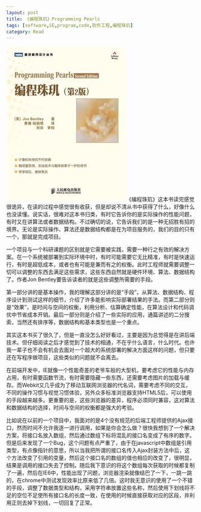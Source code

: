 ```yaml
---
layout: post
title: 《编程珠玑》Programming Pearls
tags: [software,SE,program,code,软件工程,编程珠玑]
category: Read
---
```


![Programming Pearls](/img/post/programmingpearls.jpg)&#12298;编程珠玑&#12299;这本书读完感觉很诡异，在读的过程中感觉很有收获，但是却说不清从书中获得了什么，好像什么也没读懂。说实话，很难对这本书归类，有时它告诉你的是实际操作的性能问题，有时又在讲算法或者数据结构。不过确切的说，它告诉我们的是一种无招胜有招的境界。无论是实际操作、算法还是数据结构都是在为项目服务的，我们的目的只有一个，那就是完成项目。

一个项目与一个科研课题的区别就是它需要被实践，需要一种行之有效的解决方案。在一个系统被部署到实际环境中时，有时可能需要它无比精准，有时是快速运行，有时是超低成本，或者也有可能是兼而有之的权衡。此时工程师就需要调整一切可以调整的东西去满足这些需求，这些东西自然就是硬件环境、算法、数据结构了。作者Jon Bentley要告诉读者的就是这些调整所需要的手段。
<!-- more -->
第一部分讲的是基本操作，我的理解这部分讲的是“手段”，从算法、数据结构、程序设计到测试这样的细节，介绍了许多能影响实际部署结果的手法。而第二部分则是“效果”，是时间与空间的权衡，利用分析、估算确定性能，在算法设计和代码调优中节省成本开销。最后一部分则是介绍了一些实际的应用，通篇讲述的二分搜索，当然还有排序等，数据结构和基本类型也是一个重点。

其实这本书买了很久了，但是一直没怎么好好看过，主要是因为总觉得是在讲后端技术。但仔细阅读之后才感觉到了技术的相通，不在乎什么语言，什么时代。也许我一辈子也不会有机会去面对一个超大的系统部署的解决方面这样的问题，但只要还在写程序做项目，这些类似的问题就不会离去。

在前端开发中，IE就像一个性能奇差的老爷车般的大型机，要考虑它的性能与内存占用，有时需要函数节流，有时需要隐藏一些东西，还需要考虑图片的加载与缓存。而Webkit又几乎成为了移动互联网浏览器的代名词，需要考虑不同的交互，不同的操作习惯与视觉习惯体验，另外众多标准浏览器支持HTML5后，可以使用的手段越来越多。更重要的是，这些浏览器的差异，程序必须同时兼容，这对算法和数据结构的选择，时间与空间的权衡都是强大的考验。

比如说在以前的一个项目中，我面对的是4个没有规范的后端工程师提供的Ajax接口，然而时间不允许我逐一进行调用，如果是你会怎么做？很快我想到了一个解决方案，将接口名放入数组，然后通过数组下标将混乱的接口名变成了有序的数字。但是后来发现了一个Bug，这个问题有点严重了，由于在javascript中数组是引用类型，有点像指针的意思，所以当我把所谓的接口名传入Ajax封装方法中后，这个方法改变了引用的变量，然后这个接口名的数组的值也相应的改变了，很明显，结果是调用的接口失去了控制。随后我下意识的将这个数组每次获取的时候都复制了一遍，然后在IE6中，性能出现了问题，浏览器渲染就像结巴了一下，一跳一跳的，在chrome中测试发现效率比原来低了几倍。这时我无意识的使用了一个不错的手段，调整了数据类型和结构，采用字符串放置这些名称，然后使用下划线将不足的空位不足使所有接口名的长度一致，在使用的时候直接获取对应的区段，并利用正则去掉下划线，一切回复了正常。
